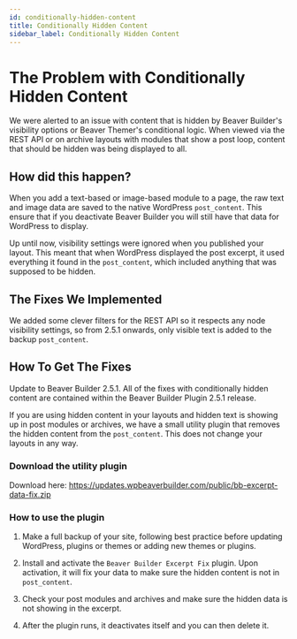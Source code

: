 ```yaml
---
id: conditionally-hidden-content
title: Conditionally Hidden Content
sidebar_label: Conditionally Hidden Content
---
```


# The Problem with Conditionally Hidden Content

We were alerted to an issue with content that is hidden by Beaver Builder's visibility options or Beaver Themer's conditional logic. When viewed via the REST API or on archive layouts with modules that show a post loop, content that should be hidden was being displayed to all.

## How did this happen?

When you add a text-based or image-based module to a page, the raw text and image data are saved to the native WordPress `post_content`. This ensure that if you deactivate Beaver Builder you will still have that data for WordPress to display.

Up until now, visibility settings were ignored when you published your layout. This meant that when WordPress displayed the post excerpt, it used everything it found in the `post_content`, which included anything that was supposed to be hidden.

## The Fixes We Implemented

We added some clever filters for the REST API so it respects any node visibility settings, so from 2.5.1 onwards, only visible text is added to the backup `post_content`.

## How To Get The Fixes

Update to Beaver Builder 2.5.1. All of the fixes with conditionally hidden content are contained within the Beaver Builder Plugin 2.5.1 release.

If you are using hidden content in your layouts and hidden text is showing up in post modules or archives, we have a small utility plugin that removes the hidden content from the `post_content`. This does not change your layouts in any way.

### Download the utility plugin

Download here: https://updates.wpbeaverbuilder.com/public/bb-excerpt-data-fix.zip

### How to use the plugin

1. Make a full backup of your site, following best practice before updating WordPress, plugins or themes or adding new themes or plugins.  

2. Install and activate the `Beaver Builder Excerpt Fix` plugin.  Upon activation, it will fix your data to make sure the hidden content is not in `post_content`.

3. Check your post modules and archives and make sure the hidden data is not showing in the excerpt.

4. After the plugin runs, it deactivates itself and you can then delete it.

